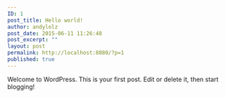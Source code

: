 ```yaml
---
ID: 1
post_title: Hello world!
author: andylolz
post_date: 2015-06-11 11:26:48
post_excerpt: ""
layout: post
permalink: http://localhost:8080/?p=1
published: true
---
```

Welcome to WordPress. This is your first post. Edit or delete it, then start blogging!